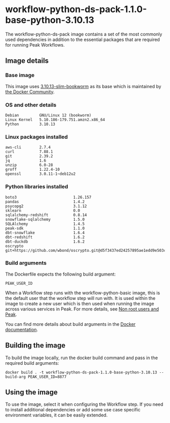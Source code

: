 # workflow-python-ds-pack-1.1.0-base-python-3.10.13
The workflow-python-ds-pack image contains a set of the most commonly used dependencies in addition to the essential packages that are required for running Peak Workflows.

## Image details
### Base image
This image uses [3.10.13-slim-bookworm](https://hub.docker.com/layers/library/python/3.10.13-slim-bookworm/images/sha256-1d517e04d033a04d86f7de57bf41cae166ca362b37a1cb229e326bc1d754db55?context=explore) as its base which is maintained by [the Docker Community](https://github.com/docker-library/python).

### OS and other details
```
Debian         GNU/Linux 12 (bookworm)
Linux Kernel   5.10.186-179.751.amzn2.x86_64
Python         3.10.13
```

### Linux packages installed
```
aws-cli        2.7.4
curl           7.88.1
git            2.39.2
jq             1.6
unzip          6.0-28
groff          1.22.4-10
openssl        3.0.11-1~deb12u2
```

### Python libraries installed
```
boto3                         1.26.157
pandas                        1.4.2
psycopg2                      3.1.12
sklearn                       0.0
sqlalchemy-redshift           0.8.14
snowflake-sqlalchemy          1.5.0
SQLAlchemy                    1.4.5
peak-sdk                      1.1.0
dbt-snowflake                 1.6.4
dbt-redshift                  1.6.2
dbt-duckdb                    1.6.2
oscrypto                      git+https://github.com/wbond/oscrypto.git@d5f3437ed24257895ae1edd9e503cfb352e635a8
```

### Build arguments
The Dockerfile expects the following build argument:

`PEAK_USER_ID`

When a Workflow step runs with the workflow-python-basic image, this is the default user that the workflow step will run with. It is used within the image to create a new user which is then used when running the image across various services in Peak. For more details, see [Non root users and Peak](../../../../knowledge-base/non-root-user.md).

You can find more details about build arguments in the [Docker documentation](https://docs.docker.com/engine/reference/commandline/build/#set-build-time-variables---build-arg).


## Building the image
To build the image locally, run the docker build command and pass in the required build arguments:
```
docker build . -t workflow-python-ds-pack-1.1.0-base-python-3.10.13 --build-arg PEAK_USER_ID=8877
```

## Using the image
To use the image, select it when configuring the Workflow step.
If you need to install additional dependencies or add some use case specific environment variables, it can be easily extended.
